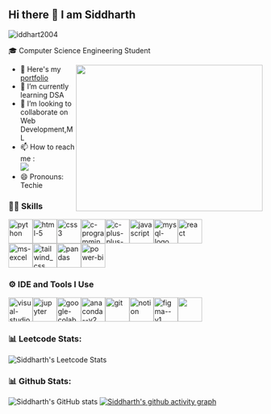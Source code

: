 ## Hi there 👋 I am Siddharth

<p align="left"> <img src="https://komarev.com/ghpvc/?username=siddhart2004&label=Profile%20views&color=0e75b6&style=flat" alt="iddhart2004" /> </p>

🎓 Computer Science Engineering Student
 
<img align="right" width="370" height="290" src="https://i.pinimg.com/originals/47/f0/34/47f0342cec72b800463bf003eac1257e.gif">
 
- 🔭 Here's my [portfolio](https://siddharth14-portfolio.netlify.app/)                                     
- 🌱 I’m currently learning DSA
- 👯 I’m looking to collaborate on Web Development,ML
- 📫 How to reach me :
<br /> [<img src="https://img.shields.io/badge/LinkedIn-0077B5?style=for-the-badge&logo=linkedin&logoColor=white" />](https://www.linkedin.com/in/siddharth-a-/)
- 😄 Pronouns: Techie


### 👨‍💻  Skills
<img width="48" height="48" src="https://img.icons8.com/plasticine/100/python.png" alt="python"/><img width="48" height="48" src="https://img.icons8.com/fluency/48/html-5.png" alt="html-5"/><img width="48" height="48" src="https://img.icons8.com/fluency/48/css3.png" alt="css3"/><img width="48" height="48" src="https://img.icons8.com/plasticine/100/c-programming.png" alt="c-programming"/><img width="48" height="48" src="https://img.icons8.com/color/48/c-plus-plus-logo.png" alt="c-plus-plus-logo"/><img width="48" height="48" src="https://img.icons8.com/pulsar-color/48/javascript.png" alt="javascript"/><img width="48" height="48" src="https://img.icons8.com/color/48/mysql-logo.png" alt="mysql-logo"/><img width="48" height="48" src="https://img.icons8.com/office/40/react.png" alt="react"/><br><img width="48" height="48" src="https://img.icons8.com/pulsar-color/48/ms-excel.png" alt="ms-excel"/><img width="48" height="48" src="https://img.icons8.com/color/48/tailwind_css.png" alt="tailwind_css"/><img width="48" height="48" src="https://img.icons8.com/color/48/pandas.png" alt="pandas"/><img width="48" height="48" src="https://img.icons8.com/dusk/64/power-bi.png" alt="power-bi"/>

### ⚙️ IDE and Tools I Use
<img width="48" height="48" src="https://img.icons8.com/plasticine/100/visual-studio-code-2019.png" alt="visual-studio-code-2019"/><img width="48" height="48" src="https://img.icons8.com/fluency/48/jupyter.png" alt="jupyter"/><img width="48" height="48" src="https://img.icons8.com/color/48/google-colab.png" alt="google-colab"/><img width="48" height="48" src="https://img.icons8.com/fluency/48/anaconda--v2.png" alt="anaconda--v2"/><img width="48" height="48" src="https://img.icons8.com/color/48/git.png" alt="git"/><img width="48" height="48" src="https://img.icons8.com/carbon-copy/100/notion.png" alt="notion"/><img width="48" height="48" src="https://img.icons8.com/color/48/figma--v1.png" alt="figma--v1"/><img height="48" src="https://img.shields.io/badge/Netlify-00C7B7?style=for-the-badge&logo=netlify&logoColor=white"/>

### 📊 Leetcode Stats:
![Siddharth's Leetcode Stats](https://leetcard.jacoblin.cool/siddhuuse?theme=dark&font=Vesper%20Libre&ext=contest)

### 📊 Github Stats:
![Siddharth's GitHub stats](https://github-readme-stats.vercel.app/api?username=siddhart2004&theme=dark&show_icons=true&&hide=issues,contribs)
[![Siddharth's github activity graph](https://github-readme-activity-graph.vercel.app/graph?username=siddhart2004&bg_color=121112&color=ffffff&line=10f449&point=a0d9b6&area=true&hide_border=true)](https://github.com/ashutosh00710/github-readme-activity-graph)
